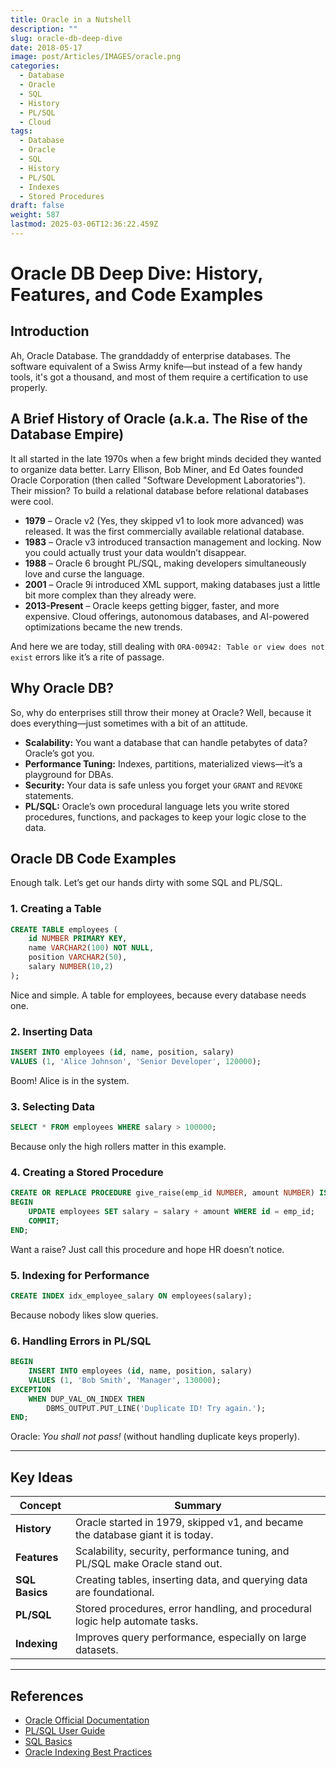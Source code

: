 ```yaml
---
title: Oracle in a Nutshell
description: ""
slug: oracle-db-deep-dive
date: 2018-05-17
image: post/Articles/IMAGES/oracle.png
categories:
  - Database
  - Oracle
  - SQL
  - History
  - PL/SQL
  - Cloud
tags:
  - Database
  - Oracle
  - SQL
  - History
  - PL/SQL
  - Indexes
  - Stored Procedures
draft: false
weight: 587
lastmod: 2025-03-06T12:36:22.459Z
---
```

# Oracle DB Deep Dive: History, Features, and Code Examples

## Introduction

Ah, Oracle Database. The granddaddy of enterprise databases. The software equivalent of a Swiss Army knife—but instead of a few handy tools, it's got a thousand, and most of them require a certification to use properly.

<!-- 
This is your deep dive into Oracle Database: its history, its quirks, and some juicy code examples. -->

## A Brief History of Oracle (a.k.a. The Rise of the Database Empire)

It all started in the late 1970s when a few bright minds decided they wanted to organize data better. Larry Ellison, Bob Miner, and Ed Oates founded Oracle Corporation (then called "Software Development Laboratories"). Their mission? To build a relational database before relational databases were cool.

* **1979** – Oracle v2 (Yes, they skipped v1 to look more advanced) was released. It was the first commercially available relational database.
* **1983** – Oracle v3 introduced transaction management and locking. Now you could actually trust your data wouldn’t disappear.
* **1988** – Oracle 6 brought PL/SQL, making developers simultaneously love and curse the language.
* **2001** – Oracle 9i introduced XML support, making databases just a little bit more complex than they already were.
* **2013-Present** – Oracle keeps getting bigger, faster, and more expensive. Cloud offerings, autonomous databases, and AI-powered optimizations became the new trends.

And here we are today, still dealing with `ORA-00942: Table or view does not exist` errors like it’s a rite of passage.

## Why Oracle DB?

So, why do enterprises still throw their money at Oracle? Well, because it does everything—just sometimes with a bit of an attitude.

* **Scalability:** You want a database that can handle petabytes of data? Oracle’s got you.
* **Performance Tuning:** Indexes, partitions, materialized views—it’s a playground for DBAs.
* **Security:** Your data is safe unless you forget your `GRANT` and `REVOKE` statements.
* **PL/SQL:** Oracle’s own procedural language lets you write stored procedures, functions, and packages to keep your logic close to the data.

## Oracle DB Code Examples

Enough talk. Let’s get our hands dirty with some SQL and PL/SQL.

### 1. Creating a Table

```sql
CREATE TABLE employees (
    id NUMBER PRIMARY KEY,
    name VARCHAR2(100) NOT NULL,
    position VARCHAR2(50),
    salary NUMBER(10,2)
);
```

Nice and simple. A table for employees, because every database needs one.

### 2. Inserting Data

```sql
INSERT INTO employees (id, name, position, salary)
VALUES (1, 'Alice Johnson', 'Senior Developer', 120000);
```

Boom! Alice is in the system.

### 3. Selecting Data

```sql
SELECT * FROM employees WHERE salary > 100000;
```

Because only the high rollers matter in this example.

### 4. Creating a Stored Procedure

```sql
CREATE OR REPLACE PROCEDURE give_raise(emp_id NUMBER, amount NUMBER) IS
BEGIN
    UPDATE employees SET salary = salary + amount WHERE id = emp_id;
    COMMIT;
END;
```

Want a raise? Just call this procedure and hope HR doesn’t notice.

### 5. Indexing for Performance

```sql
CREATE INDEX idx_employee_salary ON employees(salary);
```

Because nobody likes slow queries.

### 6. Handling Errors in PL/SQL

```sql
BEGIN
    INSERT INTO employees (id, name, position, salary)
    VALUES (1, 'Bob Smith', 'Manager', 130000);
EXCEPTION
    WHEN DUP_VAL_ON_INDEX THEN
        DBMS_OUTPUT.PUT_LINE('Duplicate ID! Try again.');
END;
```

Oracle: *You shall not pass!* (without handling duplicate keys properly).

<!-- ## Conclusion

Oracle Database is a beast. It’s powerful, reliable, and packed with features. Sure, it can be expensive and occasionally frustrating, but it’s also the backbone of many enterprise applications worldwide.

If you’re diving into Oracle, be prepared to learn a lot—but also to flex some serious database skills along the way.

Happy querying! -->

***

## Key Ideas

| Concept        | Summary                                                                        |
| -------------- | ------------------------------------------------------------------------------ |
| **History**    | Oracle started in 1979, skipped v1, and became the database giant it is today. |
| **Features**   | Scalability, security, performance tuning, and PL/SQL make Oracle stand out.   |
| **SQL Basics** | Creating tables, inserting data, and querying data are foundational.           |
| **PL/SQL**     | Stored procedures, error handling, and procedural logic help automate tasks.   |
| **Indexing**   | Improves query performance, especially on large datasets.                      |

***

## References

* [Oracle Official Documentation](https://docs.oracle.com/en/database/)
* [PL/SQL User Guide](https://docs.oracle.com/en/database/oracle/oracle-database/19/lnpls/index.html)
* [SQL Basics](https://www.w3schools.com/sql/)
* [Oracle Indexing Best Practices](https://www.orafaq.com/wiki/Indexing)
